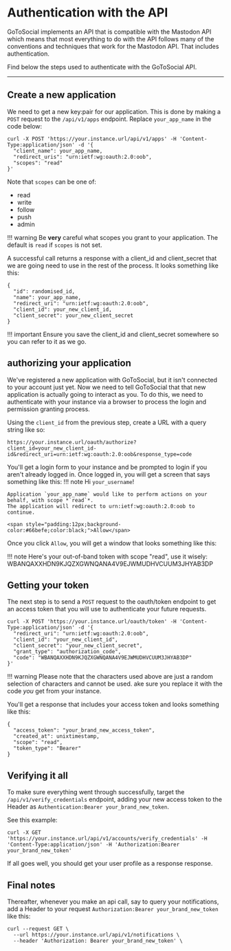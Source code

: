 # Authentication with the API

GoToSocial implements an API that is compatible with the Mastodon API which means that most everything to do with the API follows many of the conventions and techniques that work for the Mastodon API. That includes authentication.

Find below the steps used to authenticate with the GoToSocial API.

---

## Create a new application

We need to get a new key:pair for our application. This is done by making a `POST` request to the `/api/v1/apps` endpoint. Replace `your_app_name` in the code below:

```
curl -X POST 'https://your.instance.url/api/v1/apps' -H 'Content-Type:application/json' -d '{
  "client_name": your_app_name,
  "redirect_uris": "urn:ietf:wg:oauth:2.0:oob",
  "scopes": "read"
}'

```

Note that `scopes` can be one of:
- read
- write
- follow
- push
- admin

!!! warning
    Be **very** careful what scopes you grant to your application.
    The default is `read` if `scopes` is not set.

A successful call returns a response with a client_id and client_secret that we are going need to use in the rest of the process. It looks something like this: 
```
{
  "id": randomised_id,
  "name": your_app_name,
  "redirect_uri": "urn:ietf:wg:oauth:2.0:oob",
  "client_id": your_new_client_id,
  "client_secret": your_new_client_secret
}
```

!!! important
    Ensure you save the client_id and client_secret somewhere so you can refer to it as we go.

## authorizing your application

We've registered a new application with GoToSocial, but it isn't connected to your account just yet. Now we need to tell GoToSocial that that new application is actually going to interact as you. To do this, we need to authenticate with your instance via a browser to process the login and permission granting process.

Using the `client_id` from the previous step, create a URL with a query string like so:
```
https://your.instance.url/oauth/authorize?client_id=your_new_client_id-id&redirect_uri=urn:ietf:wg:oauth:2.0:oob&response_type=code
```

You'll get a login form to your instance and be prompted to login if you aren't already logged in. Once logged in, you will get a screen that says something like this:
!!! note
    Hi `your_username`!
 
    Application `your_app_name` would like to perform actions on your behalf, with scope *`read`*.
    The application will redirect to urn:ietf:wg:oauth:2.0:oob to continue.
 
    <span style="padding:12px;background-color:#66befe;color:black;">Allow</span>
 

Once you click `Allow`, you will get a window that looks something like this:

!!! note
    Here's your out-of-band token with scope "read", use it wisely:
     WBANQAXXHDN9KJQZXGWNQANA4V9EJWMUDHVCUUM3JHYAB3DP


## Getting your token
The next step is to send a `POST` request to the oauth/token endpoint to get an access token that you will use to authenticate your future requests. 
```
curl -X POST 'https://your.instance.url/oauth/token' -H 'Content-Type:application/json' -d '{
  "redirect_uri": "urn:ietf:wg:oauth:2.0:oob",
  "client_id": "your_new_client_id",
  "client_secret": "your_new_client_secret",
  "grant_type": "authorization_code",
  "code": "WBANQAXXHDN9KJQZXGWNQANA4V9EJWMUDHVCUUM3JHYAB3DP"
}' 
```
!!! warning
    Please note that the characters used above are just a random selection of characters and cannot be used.
    ake sure you replace it with the code *you* get from your instance.

You'll get a response that includes your access token and looks something like this:
```
{
  "access_token": "your_brand_new_access_token",
  "created_at": unixtimestamp,
  "scope": "read",
  "token_type": "Bearer"
}
```
## Verifying it all
To make sure everything went through successfully, target the `/api/v1/verify_credentials` endpoint, adding your new access token to the Header as `Authentication:Bearer your_brand_new_token`.

See this example:
```
curl -X GET 'https://your.instance.url/api/v1/accounts/verify_credentials' -H 'Content-Type:application/json' -H 'Authorization:Bearer your_brand_new_token'
```
If all goes well, you should get your user profile as a response response.

## Final notes
Thereafter, whenever you make an api call, say to query your notifications, add a Header to your request `Authorization:Bearer your_brand_new_token` like this:
```
curl --request GET \
  --url https://your.instance.url/api/v1/notifications \
  --header 'Authorization: Bearer your_brand_new_token' \
```

